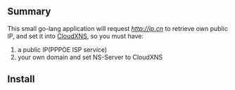 ## Summary
This small go-lang application will request *http://ip.cn* to retrieve own public IP, and set it into [CloudXNS](https://www.cloudxns.net), so you must have:
1. a public IP(PPPOE ISP service) <br/>
2. your own domain and set NS-Server to CloudXNS
 
## Install

